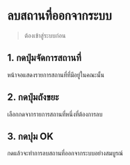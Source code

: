 # ลบสถานที่ออกจากระบบ
> ต้องเข้าสู่ระบบก่อน
## 1. กดปุ่มจัดการสถานที่
 หน้าจอแสดงรายการสถานที่ที่มีอยู่ในคณะนั้น
## 2. กดปุ่มถังขยะ
 เลือกกดจากรายการสถานที่หนึ่งที่ต้องการลบ
## 3. กดปุม OK
  กดแล้วจะทำการลบสถานที่ออกจากระบบอย่างสมบูรณ์
